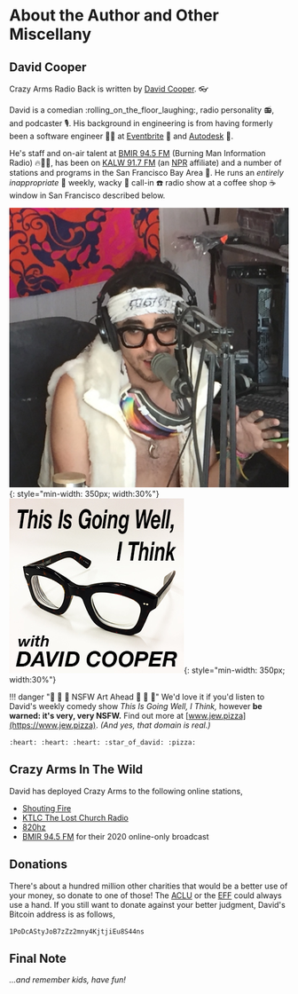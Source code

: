 # About the Author and Other Miscellany


## David Cooper

Crazy Arms Radio Back is written by [David Cooper](https://dtcooper.com). :eyeglasses:

David is a comedian :rolling_on_the_floor_laughing:, radio personality :radio:,
and podcaster :studio_microphone:. His background in engineering is from having formerly been
a software engineer :scientist: at [Eventbrite](https://www.eventbrite.com/) :ticket:
and [Autodesk](https://www.autodesk.com/) :triangular_ruler:.

He's staff and on-air talent at [BMIR 94.5 FM](https://en.wikipedia.org/wiki/BMIR)
(Burning Man Information Radio) :fire::man_singer:, has been on
[KALW 91.7 FM](https://www.kalw.org/) (an [NPR](https://www.npr.org/) affiliate)
and a number of stations and programs in the San Francisco Bay Area :bridge_at_night:.
He runs an _entirely inappropriate_ :underage: weekly, wacky
:clown_face: call-in :telephone: radio show at a coffee shop :coffee:
window in San Francisco described below.

![David Cooper](../img/david.jpg){: style="min-width: 350px; width:30%"}
![This Is Going Well, I think with David Cooper](../img/tigwit.jpg){: style="min-width: 350px; width:30%"}

!!! danger ":underage: :underage: :underage: NSFW Art Ahead :underage: :underage: :underage:"
    We'd love it if you'd listen to David's weekly comedy show _This Is Going
    Well, I Think,_ however **be warned: it's very, very NSFW.** Find out more at [www.jew.pizza](https://www.jew.pizza).
    _(And yes, that domain is real.)_

    :heart: :heart: :heart: :star_of_david: :pizza:

## Crazy Arms In The Wild

David has deployed Crazy Arms to the following online stations,

* [Shouting Fire](https://shoutingfire.com)
* [KTLC The Lost Church Radio](https://www.thelostchurch.com)
* [820hz](https://820hz.fm)
* [BMIR 94.5 FM](https://bmir.org) for their 2020 online-only broadcast


## Donations

There's about a hundred million other charities that would be a better use of
your money, so donate to one of those! The [ACLU](https://www.aclu.org/) or
the [EFF](https://www.eff.org/) could always use a hand. If you still want to
donate against your better judgment, David's Bitcoin address is as follows,

```
1PoDcAStyJoB7zZz2mny4KjtjiEu8S44ns
```


## Final Note

_...and remember kids, have fun!_
